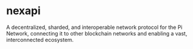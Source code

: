 # nexapi
A decentralized, sharded, and interoperable network protocol for the Pi Network, connecting it to other blockchain networks and enabling a vast, interconnected ecosystem.
